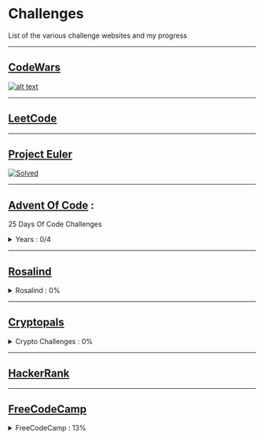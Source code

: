 # Challenges
List of the various challenge websites and my progress

------

## [CodeWars](https://www.codewars.com)

[![alt text](https://www.codewars.com/users/schmjdt/badges/micro "Codewars Kyu Ranking")](https://www.codewars.com/users/schmjdt)

------

## [LeetCode](https://leetcode.com/)

------

## [Project Euler](https://projecteuler.net/)

[![Solved](https://projecteuler.net/profile/schmjdt.png "Solved")](https://projecteuler.net/archives)

------

## [Advent Of Code](https://adventofcode.com/events) : 
25 Days Of Code Challenges 

<details><summary>Years : 0/4 </summary>

*  0/25 : [2015](https://adventofcode.com/2015)
*  0/25 : [2016](https://adventofcode.com/2016)
*  0/25 : [2017](https://adventofcode.com/2017)
*  2/25 : [2018](https://adventofcode.com/2018)

</details>

------

## [Rosalind](http://rosalind.info/problems/locations/)

<details><summary>Rosalind : 0%</summary>

<details><summary>Python Village : 0%</summary>
</details>

<details><summary>Bioinformatics Stronghold : 0%</summary>
</details>

<details><summary>Bioinformatics Armory : 0%</summary>
</details>

<details><summary>Bioinformatics Textbook Track : 0%</summary>
</details>

<details><summary>Algorithmic Heights : 0%</summary>
</details>

</details>

------

## [Cryptopals](http://cryptopals.com/)

<details><summary>Crypto Challenges : 0%</summary>

*   0% : Basics
*   0% : Block crypto
*   0% : Block & stream crypto
*   0% : Stream crypto and randomness
*   0% : Diffie-Hellman and friends
*   0% : RSA and DSA
*   0% : Hashes
*   0% : Abstract Algebra

</details>

------

## [HackerRank](https://www.hackerrank.com/)

------

## [FreeCodeCamp](https://www.freecodecamp.org/)

<details><summary>FreeCodeCamp : 13%</summary>

<details><summary>Responsive Web Design : 23%</summary>

* 100% : Basic HTML and HTML5
*  82% : Basic CSS
*   0% : Applied Visual Design
*   0% : Applied Accessibility
*   0% : Responsive Web Design Principles
*   0% : CSS Flexbox
*   0% : CSS Grid
*   0% : Responsive Web Design Projects

</details>

<details><summary>Javascript Algorithms And Data Structures : 27%</summary>

*  94% : Basic JavaScript
*   0% : ES6
*   0% : Regular Expressions
*   0% : Debugging
*   0% : Basic Data Structures
*  81% : Basic Algorithm Scripting
*   0% : Object Oriented Programming
*   0% : Functional Programming
*  33% : Intermediate Algorithm Scripting
*  60% : JavaScript Algorithms and Data Structures Projects

</details>

<details><summary>Front End Libraries : 29%</summary>

* 100% : Bootstrap
* 100% : jQuery
*   0% : Sass
*   0% : React
*   0% : Redux
*   0% : React and Redux
*   0% : Front End Libraries Projects

</details>

<details><summary>Data Visualization : 11%</summary>

*  34% : Data Visualization with D3
*   0% : JSON APIs and Ajax
*   0% : Data Visualization Projects

</details>

<details><summary>Apis And Microservices : 0%</summary>

*   0% : Managing Packages with Npm
*   0% : Basic Node and Express
*   0% : MongoDB and Mongoose
*   0% : Apis and Microservices Projects

</details>

<details><summary>Information Security And Quality Assurance : 0%</summary>

*   0% : Information Security with HelmetJS
*   0% : Quality Assurance and Testing with Chai
*   0% : Advanced Node and Express
*   0% : Information Security and Quality Assurance Projects

</details>

<details><summary>Coding Interview Prep : 0%</summary>

*   0% : Algorithms
*   0% : Data Structures
*   1% : Take Home Projects
*   0% : Rosetta Code
*   0% : Project Euler

</details>

</details>
